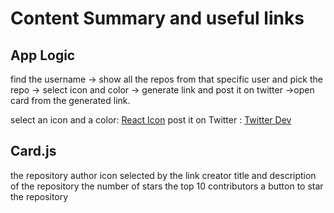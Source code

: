 # Content Summary and useful links

## App Logic

find the username -> show all the repos from that specific user and pick the repo -> select icon and color -> generate link and post it on twitter ->open card from the generated link.

select an icon and a color: [React Icon](https://react-icons.github.io/react-icons/)
post it on Twitter : [Twitter Dev](https://developer.twitter.com/en/docs/twitter-for-websites/tweet-button/overview)

## Card.js

the repository author
icon selected by the link creator
title and description of the repository
the number of stars
the top 10 contributors
a button to star the repository
